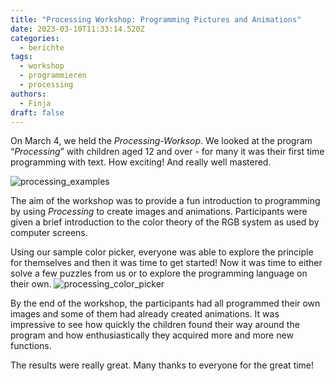 ```yaml
---
title: "Processing Workshop: Programming Pictures and Animations"
date: 2023-03-10T11:33:14.520Z
categories:
  - berichte
tags:
  - workshop
  - programmieren
  - processing
authors:
  - Finja
draft: false
---
```

On March 4, we held the *Processing-Worksop*. We looked at the program “*Processing*” with children aged 12 and over - for many it was their first time programming with text. How exciting! And really well mastered.

![processing_examples](/images/cms/processing_examples.jpg "Processing Beispiele")

[](<>)The aim of the workshop was to provide a fun introduction to programming by using *Processing* to create images and animations. Participants were given a brief introduction to the color theory of the RGB system as used by computer screens.

Using our sample color picker, everyone was able to explore the principle for themselves and then it was time to get started! Now it was time to either solve a few puzzles from us or to explore the programming language on their own.
![processing_color_picker](/images/cms/processing_color_picker.png "Processing Color Picker")

By the end of the workshop, the participants had all programmed their own images and some of them had already created animations. It was impressive to see how quickly the children found their way around the program and how enthusiastically they acquired more and more new functions.

The results were really great. Many thanks to everyone for the great time!


